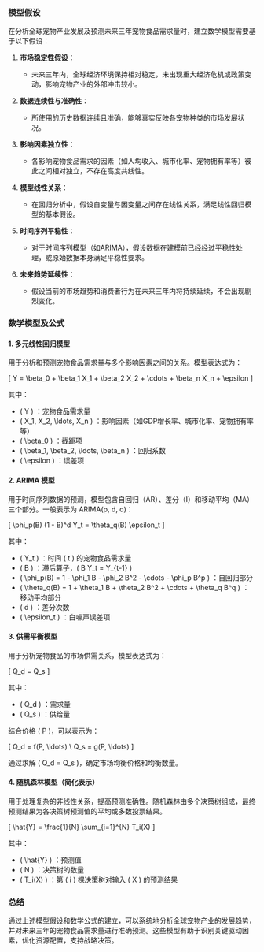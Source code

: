 ### 模型假设

在分析全球宠物产业发展及预测未来三年宠物食品需求量时，建立数学模型需要基于以下假设：

1. **市场稳定性假设**：
   - 未来三年内，全球经济环境保持相对稳定，未出现重大经济危机或政策变动，影响宠物产业的外部冲击较小。
   
2. **数据连续性与准确性**：
   - 所使用的历史数据连续且准确，能够真实反映各宠物种类的市场发展状况。
   
3. **影响因素独立性**：
   - 各影响宠物食品需求的因素（如人均收入、城市化率、宠物拥有率等）彼此之间相对独立，不存在高度共线性。
   
4. **模型线性关系**：
   - 在回归分析中，假设自变量与因变量之间存在线性关系，满足线性回归模型的基本假设。
   
5. **时间序列平稳性**：
   - 对于时间序列模型（如ARIMA），假设数据在建模前已经经过平稳性处理，或原始数据本身满足平稳性要求。

6. **未来趋势延续性**：
   - 假设当前的市场趋势和消费者行为在未来三年内将持续延续，不会出现剧烈变化。

### 数学模型及公式

#### 1. 多元线性回归模型

用于分析和预测宠物食品需求量与多个影响因素之间的关系。模型表达式为：

\[
Y = \beta_0 + \beta_1 X_1 + \beta_2 X_2 + \cdots + \beta_n X_n + \epsilon
\]

其中：
- \( Y \) ：宠物食品需求量
- \( X_1, X_2, \ldots, X_n \) ：影响因素（如GDP增长率、城市化率、宠物拥有率等）
- \( \beta_0 \) ：截距项
- \( \beta_1, \beta_2, \ldots, \beta_n \) ：回归系数
- \( \epsilon \) ：误差项

#### 2. ARIMA 模型

用于时间序列数据的预测，模型包含自回归（AR）、差分（I）和移动平均（MA）三个部分。一般表示为 ARIMA(p, d, q)：

\[
\phi_p(B) (1 - B)^d Y_t = \theta_q(B) \epsilon_t
\]

其中：
- \( Y_t \) ：时间 \( t \) 的宠物食品需求量
- \( B \) ：滞后算子，\( B Y_t = Y_{t-1} \)
- \( \phi_p(B) = 1 - \phi_1 B - \phi_2 B^2 - \cdots - \phi_p B^p \) ：自回归部分
- \( \theta_q(B) = 1 + \theta_1 B + \theta_2 B^2 + \cdots + \theta_q B^q \) ：移动平均部分
- \( d \) ：差分次数
- \( \epsilon_t \) ：白噪声误差项

#### 3. 供需平衡模型

用于分析宠物食品的市场供需关系，模型表达式为：

\[
Q_d = Q_s
\]

其中：
- \( Q_d \) ：需求量
- \( Q_s \) ：供给量

结合价格 \( P \)，可以表示为：

\[
Q_d = f(P, \ldots) \\
Q_s = g(P, \ldots)
\]

通过求解 \( Q_d = Q_s \)，确定市场均衡价格和均衡数量。

#### 4. 随机森林模型（简化表示）

用于处理复杂的非线性关系，提高预测准确性。随机森林由多个决策树组成，最终预测结果为各决策树预测值的平均或多数投票结果。

\[
\hat{Y} = \frac{1}{N} \sum_{i=1}^{N} T_i(X)
\]

其中：
- \( \hat{Y} \) ：预测值
- \( N \) ：决策树的数量
- \( T_i(X) \) ：第 \( i \) 棵决策树对输入 \( X \) 的预测结果

### 总结

通过上述模型假设和数学公式的建立，可以系统地分析全球宠物产业的发展趋势，并对未来三年的宠物食品需求量进行准确预测。这些模型有助于识别关键驱动因素，优化资源配置，支持战略决策。